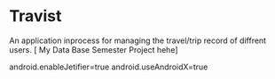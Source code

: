 # Travist
An application inprocess for managing the travel/trip record of diffrent users. [ My Data Base Semester Project hehe]

android.enableJetifier=true
android.useAndroidX=true
 
